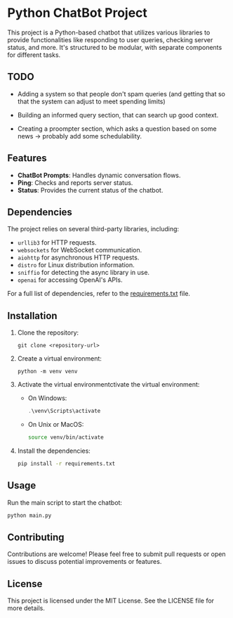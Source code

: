# Python ChatBot Project

This project is a Python-based chatbot that utilizes various libraries to provide functionalities like responding to user queries, checking server status, and more. It's structured to be modular, with separate components for different tasks.

## TODO

- Adding a system so that people don't spam queries (and getting that so that the system can adjust to meet spending limits)

- Building an informed query section, that can search up good context.

- Creating a proompter section, which asks a question based on some news -> probably add some schedulability.

## Features

- **ChatBot Prompts**: Handles dynamic conversation flows.
- **Ping**: Checks and reports server status.
- **Status**: Provides the current status of the chatbot.

## Dependencies

The project relies on several third-party libraries, including:

- `urllib3` for HTTP requests.
- `websockets` for WebSocket communication.
- `aiohttp` for asynchronous HTTP requests.
- `distro` for Linux distribution information.
- `sniffio` for detecting the async library in use.
- `openai` for accessing OpenAI's APIs.

For a full list of dependencies, refer to the [requirements.txt](requirements.txt) file.

## Installation

1. Clone the repository:

   ```shell
   git clone <repository-url>
   ```

2. Create a virtual environment:

   ```shell
   python -m venv venv
   ```

3. Activate the virtual environmentctivate the virtual environment:

   - On Windows:

     ```powershell
     .\venv\Scripts\activate
     ```

   - On Unix or MacOS:

     ```sh
     source venv/bin/activate
     ```

4. Install the dependencies:

   ```sh
   pip install -r requirements.txt
   ```

## Usage

Run the main script to start the chatbot:

```sh
python main.py
```

## Contributing

Contributions are welcome! Please feel free to submit pull requests or open issues to discuss potential improvements or features.

## License

This project is licensed under the MIT License. See the LICENSE file for more details.
